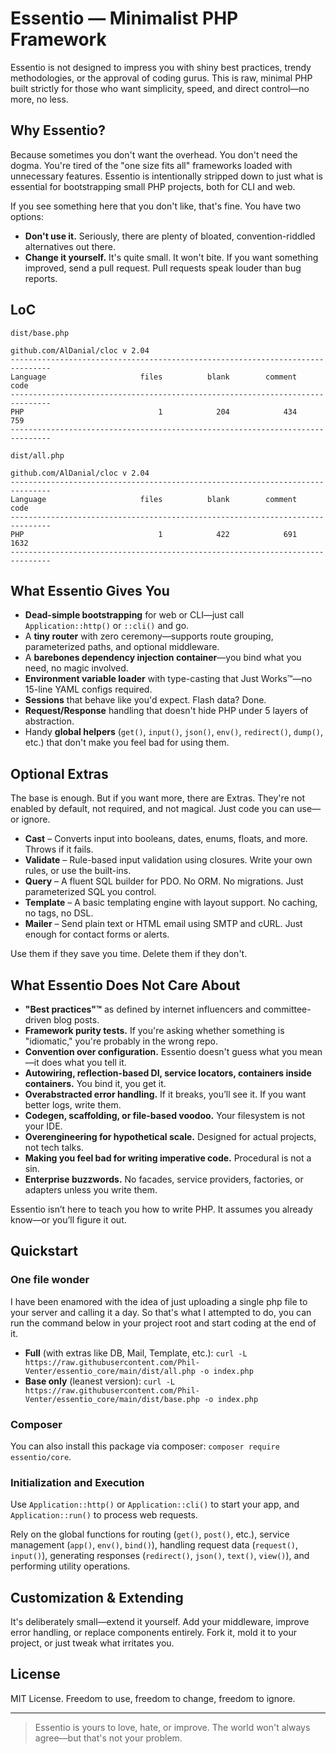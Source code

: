 # Essentio — Minimalist PHP Framework

Essentio is not designed to impress you with shiny best practices, trendy methodologies, or the approval of coding gurus. This is raw, minimal PHP built strictly for those who want simplicity, speed, and direct control—no more, no less.

## Why Essentio?

Because sometimes you don't want the overhead. You don't need the dogma. You're tired of the "one size fits all" frameworks loaded with unnecessary features. Essentio is intentionally stripped down to just what is essential for bootstrapping small PHP projects, both for CLI and web.

If you see something here that you don't like, that's fine. You have two options:

- **Don't use it.** Seriously, there are plenty of bloated, convention-riddled alternatives out there.
- **Change it yourself.** It's quite small. It won't bite. If you want something improved, send a pull request. Pull requests speak louder than bug reports.

## LoC

`dist/base.php`
```
github.com/AlDanial/cloc v 2.04
-------------------------------------------------------------------------------
Language                     files          blank        comment           code
-------------------------------------------------------------------------------
PHP                              1            204            434            759
-------------------------------------------------------------------------------
```

`dist/all.php`
```
github.com/AlDanial/cloc v 2.04
-------------------------------------------------------------------------------
Language                     files          blank        comment           code
-------------------------------------------------------------------------------
PHP                              1            422            691           1632
-------------------------------------------------------------------------------
```

## What Essentio Gives You

* **Dead-simple bootstrapping** for web or CLI—just call `Application::http()` or `::cli()` and go.
* A **tiny router** with zero ceremony—supports route grouping, parameterized paths, and optional middleware.
* A **barebones dependency injection container**—you bind what you need, no magic involved.
* **Environment variable loader** with type-casting that Just Works™—no 15-line YAML configs required.
* **Sessions** that behave like you'd expect. Flash data? Done.
* **Request/Response** handling that doesn't hide PHP under 5 layers of abstraction.
* Handy **global helpers** (`get()`, `input()`, `json()`, `env()`, `redirect()`, `dump()`, etc.) that don't make you feel bad for using them.

## Optional Extras

The base is enough. But if you want more, there are Extras. They're not enabled by default, not required, and not magical. Just code you can use—or ignore.

- **Cast** – Converts input into booleans, dates, enums, floats, and more. Throws if it fails.
- **Validate** – Rule-based input validation using closures. Write your own rules, or use the built-ins.
- **Query** – A fluent SQL builder for PDO. No ORM. No migrations. Just parameterized SQL you control.
- **Template** – A basic templating engine with layout support. No caching, no tags, no DSL.
- **Mailer** – Send plain text or HTML email using SMTP and cURL. Just enough for contact forms or alerts.

Use them if they save you time. Delete them if they don't.

## What Essentio Does Not Care About

* **"Best practices"™** as defined by internet influencers and committee-driven blog posts.
* **Framework purity tests.** If you're asking whether something is "idiomatic," you're probably in the wrong repo.
* **Convention over configuration.** Essentio doesn't guess what you mean—it does what you tell it.
* **Autowiring, reflection-based DI, service locators, containers inside containers.** You bind it, you get it.
* **Overabstracted error handling.** If it breaks, you’ll see it. If you want better logs, write them.
* **Codegen, scaffolding, or file-based voodoo.** Your filesystem is not your IDE.
* **Overengineering for hypothetical scale.** Designed for actual projects, not tech talks.
* **Making you feel bad for writing imperative code.** Procedural is not a sin.
* **Enterprise buzzwords.** No facades, service providers, factories, or adapters unless you write them.

Essentio isn’t here to teach you how to write PHP. It assumes you already know—or you’ll figure it out.

## Quickstart

### One file wonder

I have been enamored with the idea of just uploading a single php file to your server and calling it a day.
So that's what I attempted to do, you can run the command below in your project root and start coding at the end of it.

- **Full** (with extras like DB, Mail, Template, etc.): `curl -L https://raw.githubusercontent.com/Phil-Venter/essentio_core/main/dist/all.php -o index.php`
- **Base only** (leanest version): `curl -L https://raw.githubusercontent.com/Phil-Venter/essentio_core/main/dist/base.php -o index.php`

### Composer

You can also install this package via composer: `composer require essentio/core`.

### Initialization and Execution

Use `Application::http()` or `Application::cli()` to start your app, and `Application::run()` to process web requests.

Rely on the global functions for routing (`get()`, `post()`, etc.), service management (`app()`, `env()`, `bind()`), handling request data (`request()`, `input()`), generating responses (`redirect()`, `json()`, `text()`, `view()`), and performing utility operations.

## Customization & Extending

It's deliberately small—extend it yourself. Add your middleware, improve error handling, or replace components entirely. Fork it, mold it to your project, or just tweak what irritates you.

## License

MIT License. Freedom to use, freedom to change, freedom to ignore.

---

> Essentio is yours to love, hate, or improve. The world won't always agree—but that's not your problem.
